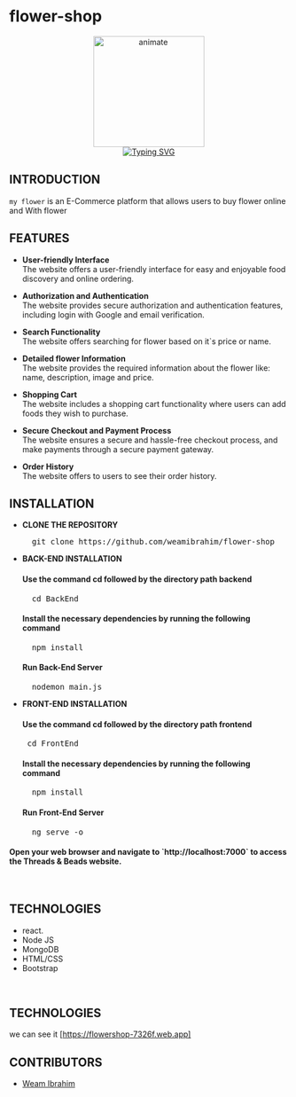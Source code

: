 # flower-shop
<div align="center" margin-top="5px">
  <img src="https://img.freepik.com/free-photo/top-view-assortment-roses-with-copy-space_23-2148387961.jpg?w=1060&t=st=1692907792~exp=1692908392~hmac=28ca57de7b9cd5e8c600b00515a2e789b74575986975ea8218da3427825b5e6a" alt="animate" width="200"/><br>
  <a href=#">
    <img src="https://img.freepik.com/free-photo/close-up-set-pink-roses-outdoor_23-2148387953.jpg?w=1060&t=st=1692907645~exp=1692908245~hmac=48ce6536fe110fa78f784065d4d3332a3f5614dbb13fb45f47a4ca717677a6f9" alt="Typing SVG">
  </a>
</div>

## **INTRODUCTION**

`my flower` is an E-Commerce platform that allows users to buy flower online and  With flower


## **FEATURES**

- **User-friendly Interface**<br>
  The website offers a  user-friendly interface for easy and enjoyable food discovery and online ordering.

- **Authorization and Authentication**<br>
  The website provides secure authorization and authentication features, including login with Google and email verification.

- **Search Functionality**<br>
  The website offers searching for flower based on it`s price or name.

- **Detailed flower Information**<br>
  The website provides the required information about the flower like: name,  description, image and price.


- **Shopping Cart**<br>
  The website includes a shopping cart functionality where users can add foods they wish to purchase.
  
- **Secure Checkout and Payment Process**<br>
  The website ensures a secure and hassle-free checkout process, and make payments through a secure payment gateway.

- **Order History**<br>
  The website offers to users to see their order history.





## **INSTALLATION**

- **CLONE THE REPOSITORY**
  <pre>
    git clone https://github.com/weamibrahim/flower-shop
  </pre>

- **BACK-END INSTALLATION**
  <h4>Use the command cd followed by the directory path backend</h4>
  <pre>
    cd BackEnd
  </pre>

  <h4>Install the necessary dependencies by running the following command</h4>
  <pre>
    npm install
  </pre>

  <h4>Run Back-End Server</h4>
  <pre>
    nodemon main.js
  </pre>

- **FRONT-END INSTALLATION**
  <h4>Use the command cd followed by the directory path frontend</h4>
  <pre>
   cd FrontEnd
  </pre>

  <h4>Install the necessary dependencies by running the following command</h4>
  <pre>
    npm install
  </pre>

  <h4>Run Front-End Server</h4>
  <pre>
    ng serve -o
  </pre>

<h4>Open your web browser and navigate to `http://localhost:7000` to access the Threads & Beads website.</h4><br>


## **TECHNOLOGIES**

- react.
- Node JS
- MongoDB
- HTML/CSS
- Bootstrap

<br>

## **TECHNOLOGIES**
we can see it [https://flowershop-7326f.web.app]

 ## **CONTRIBUTORS**

- [Weam Ibrahim](https://github.com/weamibrahim)


